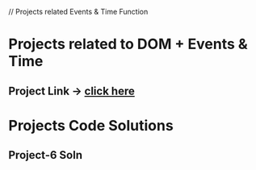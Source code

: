 // Projects related Events & Time Function


# Projects related to DOM + Events & Time

## Project Link -> [click here](https://stackblitz.com/edit/dom-project-chaiaurcode?file=index.html)

# Projects Code Solutions

## Project-6 Soln

```javascript

```


